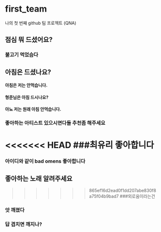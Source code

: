 # first_team
나의 첫 번째 github 팀 프로젝트 (QNA)
## 점심 뭐 드셨어요?
### 불고기 먹었슴다
## 아침은 드셨나요?
#### 아침은 저는 안먹습니다.
#### 형준님은 아침 드시나요?
#### 아뇨 저는 원래 아침 안먹습니다.
### 좋아하는 아티스트 있으시면다들 추천좀 해주세요
<<<<<<< HEAD
###최유리 좋아합니다
=======
 ### 아이디와 같이 bad omens 좋아합니다
 ## 좋아하는 노래 알려주세요
>>>>>>> 865ef16d2ead0f1dd207abe830f8a75f04b9bad7
###외로움이라는건
### 앗 깨졌다
### 답 겹치면 깨지나?
